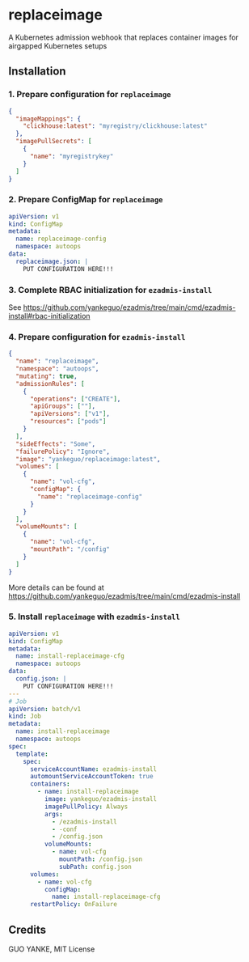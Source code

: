 # replaceimage

A Kubernetes admission webhook that replaces container images for airgapped Kubernetes setups

## Installation

### 1. Prepare configuration for `replaceimage`

```json
{
  "imageMappings": {
    "clickhouse:latest": "myregistry/clickhouse:latest"
  },
  "imagePullSecrets": [
    {
      "name": "myregistrykey"
    }
  ]
}
```

### 2. Prepare ConfigMap for `replaceimage`

```yaml
apiVersion: v1
kind: ConfigMap
metadata:
  name: replaceimage-config
  namespace: autoops
data:
  replaceimage.json: |
    PUT CONFIGURATION HERE!!!
```

### 3. Complete RBAC initialization for `ezadmis-install`

See https://github.com/yankeguo/ezadmis/tree/main/cmd/ezadmis-install#rbac-initialization

### 4. Prepare configuration for `ezadmis-install`

```json
{
  "name": "replaceimage",
  "namespace": "autoops",
  "mutating": true,
  "admissionRules": [
    {
      "operations": ["CREATE"],
      "apiGroups": [""],
      "apiVersions": ["v1"],
      "resources": ["pods"]
    }
  ],
  "sideEffects": "Some",
  "failurePolicy": "Ignore",
  "image": "yankeguo/replaceimage:latest",
  "volumes": [
    {
      "name": "vol-cfg",
      "configMap": {
        "name": "replaceimage-config"
      }
    }
  ],
  "volumeMounts": [
    {
      "name": "vol-cfg",
      "mountPath": "/config"
    }
  ]
}
```

More details can be found at https://github.com/yankeguo/ezadmis/tree/main/cmd/ezadmis-install

### 5. Install `replaceimage` with `ezadmis-install`

```yaml
apiVersion: v1
kind: ConfigMap
metadata:
  name: install-replaceimage-cfg
  namespace: autoops
data:
  config.json: |
    PUT CONFIGURATION HERE!!!
---
# Job
apiVersion: batch/v1
kind: Job
metadata:
  name: install-replaceimage
  namespace: autoops
spec:
  template:
    spec:
      serviceAccountName: ezadmis-install
      automountServiceAccountToken: true
      containers:
        - name: install-replaceimage
          image: yankeguo/ezadmis-install
          imagePullPolicy: Always
          args:
            - /ezadmis-install
            - -conf
            - /config.json
          volumeMounts:
            - name: vol-cfg
              mountPath: /config.json
              subPath: config.json
      volumes:
        - name: vol-cfg
          configMap:
            name: install-replaceimage-cfg
      restartPolicy: OnFailure
```

## Credits

GUO YANKE, MIT License
